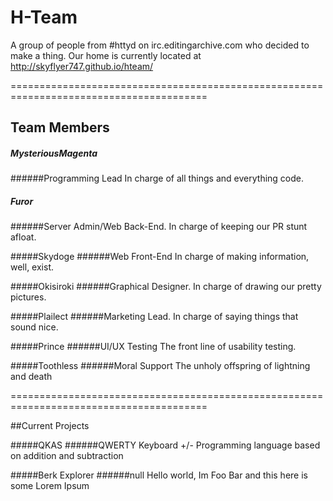 # H-Team
A group of people from #httyd on irc.editingarchive.com who decided to make a thing. Our home is currently located at http://skyflyer747.github.io/hteam/

========================================================================================

## Team Members

##### _MysteriousMagenta_
######Programming Lead
In charge of all things and everything code.

##### Furor
######Server Admin/Web Back-End.
In charge of keeping our PR stunt afloat.

#####Skydoge
######Web Front-End
In charge of making information, well, exist.

#####Okisiroki
######Graphical Designer.
In charge of drawing our pretty pictures.

#####Plailect
######Marketing Lead.
In charge of saying things that sound nice.

#####Prince
######UI/UX Testing
The front line of usability testing.

#####Toothless
######Moral Support
The unholy offspring of lightning and death

========================================================================================

##Current Projects

#####QKAS
######QWERTY Keyboard +/-
Programming language based on addition and subtraction

#####Berk Explorer
######null
Hello world, Im Foo Bar and this here is some Lorem Ipsum
